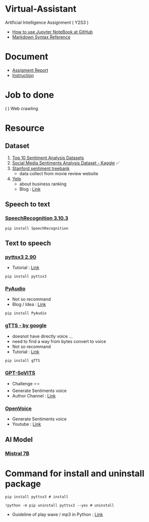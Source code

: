 # Virtual-Assistant
Artificial Intelligence Assignment ( Y2S3 )

* [How to use Jupyter NoteBook at GitHub](https://saturncloud.io/blog/how-to-add-jupyter-notebook-to-github/)
* [Markdown Syntax Reference](https://www.markdownguide.org/basic-syntax/)

# Document 
* [Assigment Report](https://docs.google.com/document/d/1Jjv1CIzJ7_E1730IRWb57chUXFgt-zif/edit?usp=sharing&ouid=110582878946006891487&rtpof=true&sd=true)
* [Instruction](https://drive.google.com/file/d/1SV-9jS0Nnltpv-GzSYCYiWhcKMFoSs3n/view?usp=sharing)

# Job to done 
( )  Web crawling

# Resource 
## Dataset 
1. [Top 10 Sentiment Analysis Datasets](read://https_www.analyticsvidhya.com/?url=https%3A%2F%2Fwww.analyticsvidhya.com%2Fblog%2F2023%2F12%2Ftop-sentiment-analysis-datasets%2F)
2. [Social Media Sentiments Analysis Dataset - Kaggle](https://www.kaggle.com/datasets/kashishparmar02/social-media-sentiments-analysis-dataset) ✅
3. [Stanford sentiment treebank](https://nlp.stanford.edu/sentiment/treebank.html)
    * data collect from movie review website
4. [Yelp](https://www.yelp.com/dataset) 
    * about business ranking 
    * Blog : [Link](https://medium.com/analytics-vidhya/sentiment-classification-of-yelp-data-293f401c3656)

## Speech to text 
### [SpeechRecognition 3.10.3](https://pypi.org/project/SpeechRecognition/)
```
pip install SpeechRecognition
```

## Text to speech  
### [pyttsx3 2.90](https://pypi.org/project/pyttsx3/)
* Tutorial : [Link](https://www.geeksforgeeks.org/convert-text-speech-python/)
```
pip install pyttsx3
```
### [PyAudio](https://pypi.org/project/PyAudio/) 
* Not so recommand
* Blog / Idea : [Link](https://xn--llions-yua.jutge.org/upc-python-cookbook/signal-processing/audio-image.html)
```
pip install PyAudio
```
### [gTTS - by google](https://gtts.readthedocs.io/en/latest/module.html#playing-sound-directly)
* doesnot have directly voice ... 
* need to find a way from bytes convert to voice 
* Not so recommand
* Tutorial : [Link](https://www.geeksforgeeks.org/convert-text-speech-python/)
```
pip install gTTS
```
### [GPT-SoVITS](https://github.com/RVC-Boss/GPT-SoVITS) 
* Challenge ⭐⭐
* Generate Sentiments voice
* Author Channel : [Link](https://space.bilibili.com/5760446/?spm_id_from=333.999.0.0)

### [OpenVoice](https://github.com/myshell-ai/OpenVoice) 
* Generate Sentiments voice
* Youtube : [Link](https://www.youtube.com/watch?v=0k8wUfU7n4Q&ab_channel=AllAboutAI)

## AI Model 
### [Mistral 7B](https://mistral.ai/news/announcing-mistral-7b/)


# Command for install and uninstall package
```
pip install pyttsx3 # install

!python -m pip uninstall pyttsx3 --yes # uninstall
```

* Guideline of play wave / mp3 in Python : [Link](https://www.geeksforgeeks.org/how-to-play-and-record-audio-in-python/)